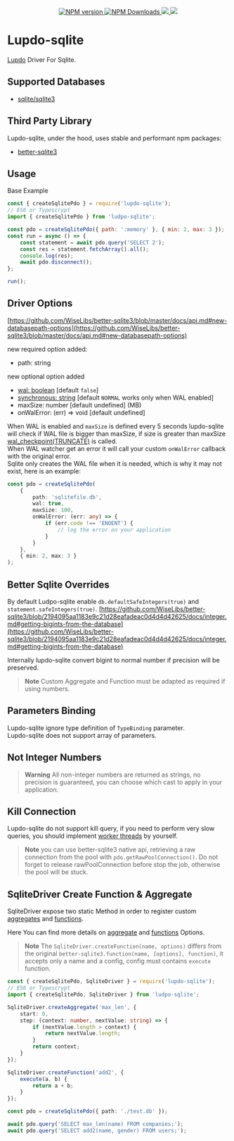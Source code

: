 <p align="center">
	<a href="https://www.npmjs.com/package/lupdo-sqlite" target="__blank">
        <img src="https://img.shields.io/npm/v/lupdo-sqlite?color=0476bc&label=" alt="NPM version">
    </a>
	<a href="https://www.npmjs.com/package/lupdo-sqlite" target="__blank">
        <img alt="NPM Downloads" src="https://img.shields.io/npm/dm/lupdo-sqlite?color=3890aa&label=">
    </a>
    <a href="https://app.codecov.io/github/Lupennat/lupdo-sqlite" target="__blank">
        <img src="https://codecov.io/github/Lupennat/lupdo-sqlite/branch/main/graph/badge.svg?token=19C8E6QTCE"/>
    </a>
    <a href="https://snyk.io/test/github/lupennat/lupdo-sqlite" target="__blank">
        <img src="https://snyk.io/test/github/lupennat/lupdo-sqlite/badge.svg">
    </a>
</p>

# Lupdo-sqlite

[Lupdo](https://www.npmjs.com/package/lupdo) Driver For Sqlite.

## Supported Databases

-   [sqlite/sqlite3](https://www.sqlite.org/index.html)

## Third Party Library

Lupdo-sqlite, under the hood, uses stable and performant npm packages:

-   [better-sqlite3](https://github.com/WiseLibs/better-sqlite3)

## Usage

Base Example

```js
const { createSqlitePdo } = require('lupdo-sqlite');
// ES6 or Typescrypt
import { createSqlitePdo } from 'ludpo-sqlite';

const pdo = createSqlitePdo({ path: ':memory' }, { min: 2, max: 3 });
const run = async () => {
    const statement = await pdo.query('SELECT 2');
    const res = statement.fetchArray().all();
    console.log(res);
    await pdo.disconnect();
};

run();
```

## Driver Options

[https://github.com/WiseLibs/better-sqlite3/blob/master/docs/api.md#new-databasepath-options](https://github.com/WiseLibs/better-sqlite3/blob/master/docs/api.md#new-databasepath-options)

new required option added:

-   path: string

new optional option added

-   [wal: boolean](https://www.sqlite.org/wal.html) [default `false`]
-   [synchronous: string](https://sqlite.org/pragma.html#pragma_synchronous) [default `NORMAL` works only when WAL enabled]
-   maxSize: number [default undefined] (MB)
-   onWalError: (err) => void [default undefined]

When WAL is enabled and `maxSize` is defined every 5 seconds lupdo-sqlite will check if WAL file is bigger than maxSize, if size is greater than maxSize [wal_checkpoint(TRUNCATE)](https://www.sqlite.org/pragma.html#pragma_wal_checkpoint) is called.\
When WAL watcher get an error it will call your custom `onWalError` callback with the original error.\
Sqlite only creates the WAL file when it is needed, which is why it may not exist, here is an example:

```ts
const pdo = createSqlitePdo(
    {
        path: 'sqlitefile.db',
        wal: true,
        maxSize: 100,
        onWalError: (err: any) => {
            if (err.code !== 'ENOENT') {
                // log the error on your application
            }
        }
    },
    { min: 2, max: 3 }
);
```

## Better Sqlite Overrides

By default Ludpo-sqlite enable `db.defaultSafeIntegers(true)` and `statement.safeIntegers(true)`.
[https://github.com/WiseLibs/better-sqlite3/blob/2194095aa1183e9c21d28eafadeac0d4d4d42625/docs/integer.md#getting-bigints-from-the-database](https://github.com/WiseLibs/better-sqlite3/blob/2194095aa1183e9c21d28eafadeac0d4d4d42625/docs/integer.md#getting-bigints-from-the-database)

Internally lupdo-sqlite convert bigint to normal number if precision will be preserved.

> **Note**
> Custom Aggregate and Function must be adapted as required if using numbers.

## Parameters Binding

Lupdo-sqlite ignore type definition of `TypeBinding` parameter.\
Lupdo-sqlite does not support array of parameters.

## Not Integer Numbers

> **Warning**
> All non-integer numbers are returned as strings, no precision is guaranteed, you can choose which cast to apply in your application.

## Kill Connection

Lupdo-sqlite do not support kill query, if you need to perform very slow queries, you should implement [worker threads](https://github.com/WiseLibs/better-sqlite3/blob/2194095aa1183e9c21d28eafadeac0d4d4d42625/docs/threads.md) by yourself.

> **Note**
> you can use better-sqlite3 native api, retrieving a raw connection from the pool with `pdo.getRawPoolConnection()`.
> Do not forget to release rawPoolConnection before stop the job, otherwise the pool will be stuck.

## SqliteDriver Create Function & Aggregate

SqliteDriver expose two static Method in order to register custom [aggregates](https://sqlite.org/lang_aggfunc.html) and [functions](https://sqlite.org/lang_corefunc.html).

Here You can find more details on [aggregate](https://github.com/WiseLibs/better-sqlite3/blob/HEAD/docs/api.md#aggregatename-options---this) and [functions](https://github.com/WiseLibs/better-sqlite3/blob/HEAD/docs/api.md#functionname-options-function---this) Options.

> **Note**
> The `SqliteDriver.createFunction(name, options)` differs from the original `better-sqlite3.function(name, [options], function)`, it accepts only a name and a config, config must contains `execute` function.

```ts
const { createSqlitePdo, SqliteDriver } = require('lupdo-sqlite');
// ES6 or Typescrypt
import { createSqlitePdo, SqliteDriver } from 'ludpo-sqlite';

SqliteDriver.createAggregate('max_len', {
    start: 0,
    step: (context: number, nextValue: string) => {
        if (nextValue.length > context) {
            return nextValue.length;
        }
        return context;
    }
});

SqliteDriver.createFunction('add2', {
    execute(a, b) {
        return a + b;
    }
});

const pdo = createSqlitePdo({ path: './test.db' });

await pdo.query('SELECT max_len(name) FROM companies;');
await pdo.query('SELECT add2(name, gender) FROM users;');
```
